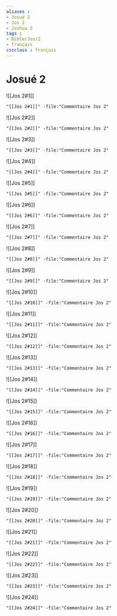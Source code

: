 ```yaml
---
aliases : 
- Josué 2
- Jos 2
- Joshua 2
tags : 
- Bible/Jos/2
- français
cssclass : français
---
```


# Josué 2

![[Jos 2#1]]

```query
"[[Jos 2#1]]" -file:"Commentaire Jos 2"
```

![[Jos 2#2]]

```query
"[[Jos 2#2]]" -file:"Commentaire Jos 2"
```

![[Jos 2#3]]

```query
"[[Jos 2#3]]" -file:"Commentaire Jos 2"
```

![[Jos 2#4]]

```query
"[[Jos 2#4]]" -file:"Commentaire Jos 2"
```

![[Jos 2#5]]

```query
"[[Jos 2#5]]" -file:"Commentaire Jos 2"
```

![[Jos 2#6]]

```query
"[[Jos 2#6]]" -file:"Commentaire Jos 2"
```

![[Jos 2#7]]

```query
"[[Jos 2#7]]" -file:"Commentaire Jos 2"
```

![[Jos 2#8]]

```query
"[[Jos 2#8]]" -file:"Commentaire Jos 2"
```

![[Jos 2#9]]

```query
"[[Jos 2#9]]" -file:"Commentaire Jos 2"
```

![[Jos 2#10]]

```query
"[[Jos 2#10]]" -file:"Commentaire Jos 2"
```

![[Jos 2#11]]

```query
"[[Jos 2#11]]" -file:"Commentaire Jos 2"
```

![[Jos 2#12]]

```query
"[[Jos 2#12]]" -file:"Commentaire Jos 2"
```

![[Jos 2#13]]

```query
"[[Jos 2#13]]" -file:"Commentaire Jos 2"
```

![[Jos 2#14]]

```query
"[[Jos 2#14]]" -file:"Commentaire Jos 2"
```

![[Jos 2#15]]

```query
"[[Jos 2#15]]" -file:"Commentaire Jos 2"
```

![[Jos 2#16]]

```query
"[[Jos 2#16]]" -file:"Commentaire Jos 2"
```

![[Jos 2#17]]

```query
"[[Jos 2#17]]" -file:"Commentaire Jos 2"
```

![[Jos 2#18]]

```query
"[[Jos 2#18]]" -file:"Commentaire Jos 2"
```

![[Jos 2#19]]

```query
"[[Jos 2#19]]" -file:"Commentaire Jos 2"
```

![[Jos 2#20]]

```query
"[[Jos 2#20]]" -file:"Commentaire Jos 2"
```

![[Jos 2#21]]

```query
"[[Jos 2#21]]" -file:"Commentaire Jos 2"
```

![[Jos 2#22]]

```query
"[[Jos 2#22]]" -file:"Commentaire Jos 2"
```

![[Jos 2#23]]

```query
"[[Jos 2#23]]" -file:"Commentaire Jos 2"
```

![[Jos 2#24]]

```query
"[[Jos 2#24]]" -file:"Commentaire Jos 2"
```

